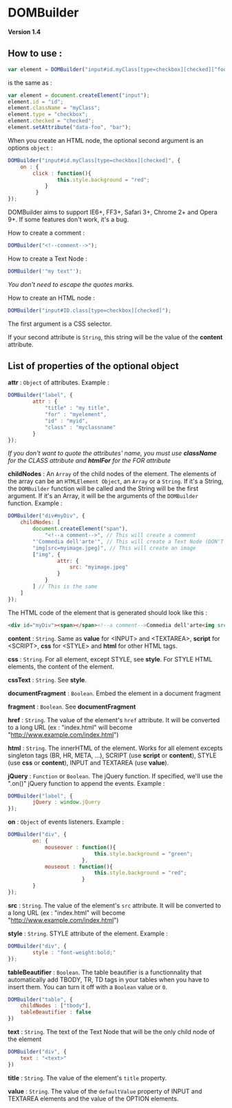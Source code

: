 DOMBuilder
=============

__Version 1.4__

How to use :
-------------

```js
var element = DOMBuilder("input#id.myClass[type=checkbox][checked][^foo=bar]");
```

is the same as :

```js
var element = document.createElement("input");
element.id = "id";
element.className = "myClass";
element.type = "checkbox";
element.checked = "checked";
element.setAttribute("data-foo", "bar");
```


When you create an HTML node, the optional second argument is an options ``object`` :

```js
DOMBuilder("input#id.myClass[type=checkbox][checked]", {
    on : {
    	click : function(){
				this.style.background = "red";
			}
	     }
});
```

DOMBuilder aims to support IE6+, FF3+, Safari 3+, Chrome 2+ and Opera 9+. If some features don't work, it's a bug.

How to create a comment :
```js
DOMBuilder("<!--comment-->");
```

How to create a Text Node :

```js
DOMBuilder('"my text"');
```

*You don't need to escape the quotes marks.*

How to create an HTML node :

```js
DOMBuilder("input#ID.class[type=checkbox][checked]");
```

The first argument is a CSS selector.

If your second attribute is ```String```, this string will be the value of the **content** attribute.

List of properties of the optional object
----------------------------------------

**attr** : ```Object``` of attributes. Example :

```js
DOMBuilder("label", {
        attr : {
            "title" : "my title",
            "for" : "myelement",
            "id" : "myid",
            "class" : "myclassname"
        }
});
```

*If you don't want to quote the attributes' name, you must use __className__ for the CLASS attribute and __htmlFor__ for the FOR attribute*

**childNodes** : An ```Array``` of the child nodes of the element. The elements of the array can be an ```HTMLElement Object```, an ```Array``` or a ```String```. If it's a String, the ```DOMBuilder``` function will be called and the String will be the first argument. If it's an Array, it will be the arguments of the ```DOMBuilder``` function. Example :

```js
DOMBuilder("div#myDiv", {
    childNodes: [
        document.createElement("span"),
            "<!--a comment-->", // This will create a comment
        "'Commedia dell'arte'", // This will create a Text Node (DON'T ESCAPE THE APOSTROPHE)
        "img[src=myimage.jpeg]", // This will create an image
        ["img", {
                attr: {
                    src: "myimage.jpeg"
                }
            }
        ] // This is the same
    ]
});
```

The HTML code of the element that is generated should look like this :

```html
<div id="myDiv"><span></span><!--a comment-->Commedia dell'arte<img src="myimage.jpeg"><img src="myimage.jpeg"></div>
```

**content** : ```String```. Same as **value** for &lt;INPUT> and &lt;TEXTAREA>, **script** for &lt;SCRIPT>, **css** for &lt;STYLE> and **html** for other HTML tags.

**css** : ```String```. For all element, except STYLE, see **style**. For STYLE HTML elements, the content of the element.

**cssText** : ```String```. See **style**.

**documentFragment** : ```Boolean```. Embed the element in a document fragment

**fragment** : ```Boolean```. See **documentFragment**

**href** : ```String```. The value of the element's ```href``` attribute. It will be converted to a long URL (ex : "index.html" will become "http://www.example.com/index.html")

**html** : ```String```. The innerHTML of the element. Works for all element excepts singleton tags (BR, HR, META, ...), SCRIPT (use **script** or **content**), STYLE (use **css** or **content**), INPUT and TEXTAREA (use **value**).

**jQuery** : ```Function``` or ```Boolean```. The jQuery function. If specified, we'll use the ".on()" jQuery function to append the events. Example :

```js
DOMBuilder("label", {
        jQuery : window.jQuery
});
```

**on** : ```Object``` of events listeners. Example :

```js
DOMBuilder("div", {
        on: {
            mouseover : function(){
                            this.style.background = "green";
                        },
            mouseout : function(){
                            this.style.background = "red";
                        }
        }
});
```
**src** : ```String```. The value of the element's ```src``` attribute. It will be converted to a long URL (ex : "index.html" will become "http://www.example.com/index.html")

**style** : ```String```. STYLE attribute of the element. Example :

```js
DOMBuilder("div", {
        style : "font-weight:bold;"
});
```

**tableBeautifier** : ```Boolean```. The table beautifier is a functionnality that automatically add TBODY, TR, TD tags in your tables when you have to insert them. You can turn it off with a ``Boolean`` value or ``0``.

```js
DOMBuilder("table", {
    childNodes : ["tbody"],
    tableBeautifier : false
})
```

**text** : ```String```. The text of the Text Node that will be the only child node of the element

```js
DOMBuilder("div", {
    text : "<text>"
})
```

**title** : ```String```. The value of the element's ```title``` property.

**value** : ```String```. The value of the ``defaultValue`` property of INPUT and TEXTAREA elements and the value of the OPTION elements.